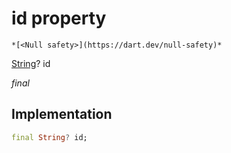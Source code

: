 


# id property




    *[<Null safety>](https://dart.dev/null-safety)*


[String](https://api.flutter.dev/flutter/dart-core/String-class.html)? id
  
_final_






## Implementation

```dart
final String? id;


```







